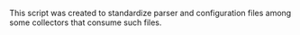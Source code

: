 This script was created to standardize parser and configuration files among some collectors that consume such files.
